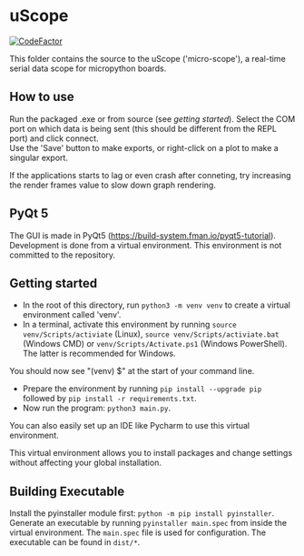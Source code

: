 # uScope

[![CodeFactor](https://www.codefactor.io/repository/bitbucket/ctw-bw/uscope/badge)](https://www.codefactor.io/repository/bitbucket/ctw-bw/uscope)

This folder contains the source to the uScope ('micro-scope'), a real-time serial data scope for micropython boards.

## How to use

Run the packaged .exe or from source (see *getting started*). Select the COM port on which data is being sent (this should be different from the REPL port) and click connect.  
Use the 'Save' button to make exports, or right-click on a plot to make a singular export.

If the applications starts to lag or even crash after conneting, try increasing the render frames value to slow down graph rendering.

## PyQt 5

The GUI is made in PyQt5 (https://build-system.fman.io/pyqt5-tutorial). Development is done from a virtual environment.
This environment is not committed to the repository.

## Getting started

* In the root of this directory, run `python3 -m venv venv` to create a virtual environment called 'venv'.
* In a terminal, activate this environment by running `source venv/Scripts/activiate` (Linux), `source venv/Scripts/activiate.bat`
(Windows CMD) or `venv/Scripts/Activate.ps1` (Windows PowerShell). The latter is recommended for Windows.

You should now see "(venv) $" at the start of your command line.

* Prepare the environment by running `pip install --upgrade pip` followed by `pip install -r requirements.txt`.
* Now run the program: `python3 main.py`.

You can also easily set up an IDE like Pycharm to use this virtual environment.

This virtual environment allows you to install packages and change settings without affecting your
global installation.

## Building Executable

Install the pyinstaller module first: `python -m pip install pyinstaller`.  
Generate an executable by running `pyinstaller main.spec` from inside the virtual environment. The `main.spec` file is used for configuration. The executable can be found in `dist/*`.